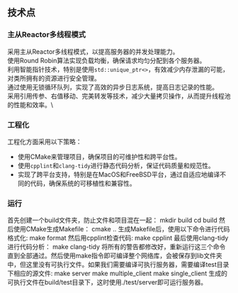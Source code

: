 ## 技术点
### 主从Reactor多线程模式
采用主从Reactor多线程模式，以提高服务器的并发处理能力。 \
使用Round Robin算法实现负载均衡，确保请求均匀分配到各个服务器。\
利用智能指针技术，特别是使用`std::unique_ptr<>`，有效减少内存泄漏的可能，对类所拥有的资源进行安全管理。\
通过使用无锁循环队列，实现了高效的异步日志系统，提高日志记录的性能。\
采用引用传参、右值移动、完美转发等技术，减少大量拷贝操作，从而提升线程池的性能和效率。\
### 工程化
工程化方面采用以下策略：
- 使用CMake来管理项目，确保项目的可维护性和跨平台性。
- 使用`cpplint`和`clang-tidy`进行静态代码分析，保证代码质量和规范性。
- 实现了跨平台支持，特别是在MacOS和FreeBSD平台，通过自适应地编译不同的代码，确保系统的可移植性和兼容性。

### 运行
首先创建一个build文件夹，防止文件和项目混在一起：
  mkdir build
  cd build
然后使用CMake生成Makefile：
  cmake ..
生成Makefile后，使用以下命令进行代码格式化:
  make format
然后用cpplint检查代码:
  make cpplint
最后使用clang-tidy进行代码分析：
  make clang-tidy
将所有的警告都修改好，重新运行这三个命令直到全部通过。然后使用make指令即可编译整个网络库，会被保存到lib文件夹中，但这里没有可执行文件。如果我们需要编译可执行服务器，需要编译test目录下相应的源文件:
  make server
  make multiple_client
  make single_client
生成的可执行文件在build/test目录下，这时使用./test/server即可运行服务器。
